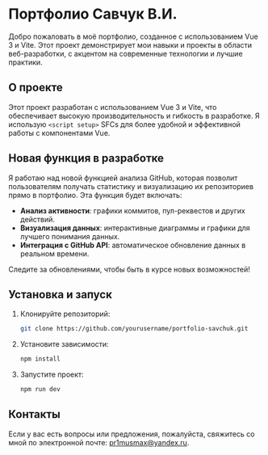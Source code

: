 # Портфолио Савчук В.И.

Добро пожаловать в моё портфолио, созданное с использованием Vue 3 и Vite. Этот проект демонстрирует мои навыки и проекты в области веб-разработки, с акцентом на современные технологии и лучшие практики.

## О проекте

Этот проект разработан с использованием Vue 3 и Vite, что обеспечивает высокую производительность и гибкость в разработке. Я использую `<script setup>` SFCs для более удобной и эффективной работы с компонентами Vue.

## Новая функция в разработке

Я работаю над новой функцией анализа GitHub, которая позволит пользователям получать статистику и визуализацию их репозиториев прямо в портфолио. Эта функция будет включать:

- **Анализ активности**: графики коммитов, пул-реквестов и других действий.
- **Визуализация данных**: интерактивные диаграммы и графики для лучшего понимания данных.
- **Интеграция с GitHub API**: автоматическое обновление данных в реальном времени.

Следите за обновлениями, чтобы быть в курсе новых возможностей!

## Установка и запуск

1. Клонируйте репозиторий:
   ```bash
   git clone https://github.com/yourusername/portfolio-savchuk.git
   ```
2. Установите зависимости:
   ```bash
   npm install
   ```
3. Запустите проект:
   ```bash
   npm run dev
   ```

## Контакты

Если у вас есть вопросы или предложения, пожалуйста, свяжитесь со мной по электронной почте: [pr1musmax@yandex.ru](mailto:pr1musmax@yandex.ru).

